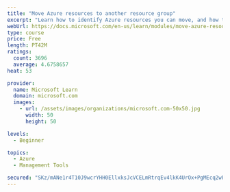 ```yaml
---
title: "Move Azure resources to another resource group"
excerpt: "Learn how to identify Azure resources you can move, and how to move them to a new resource group."
webUrl: https://docs.microsoft.com/en-us/learn/modules/move-azure-resources-another-resource-group/
type: course
price: Free
length: PT42M
ratings:
  count: 3696
  average: 4.6758657
heat: 53

provider:
  name: Microsoft Learn
  domain: microsoft.com
  images:
    - url: /assets/images/organizations/microsoft.com-50x50.jpg
      width: 50
      height: 50

levels:
  - Beginner

topics:
  - Azure
  - Management Tools

secured: "SKz/mANe1r4T10J9wcrYHH0EllxksJcVCELmRtrqEv4lkK4UrOx+PgMEcq2wFXhzkwioNnc2lVT0Rn2E470WuXuworJ2N9CSpayE6t4Q1pN8pGCWrmVTY6M15lp0UpbsFWEXtKOadOE9sr/C8uCOi85yU6xMPLxXOdZBV5b3iCxrp9wz4EWh0R8f/AQpI5UFJXgs13QmbNHQYHsuP0b4BmhkxDBiAm4ZZKZ3i5D9GgDI8o2hydbsTIzy/HK6NIoCHg/lxt0qzsbG+A0JIt0wJcLl9BUMgLftu1r7s04byJcV+EYfxQHUClrF9SB+T/OBKyxComZWFmoe2iWIK01/osEfVIH0cpYFlyE1NoQmUyaRZ1ep0+Nhl/5eu5IaosgmsROWLF5IjIR3FTNmhVp65n/iHTfoSQ0CmElrIWtNEnI=;ExOYvw2XOoK5ryfabuH8uw=="
---
```


